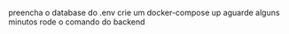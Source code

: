 preencha o database do .env
crie um docker-compose up
aguarde alguns minutos
rode o comando do backend